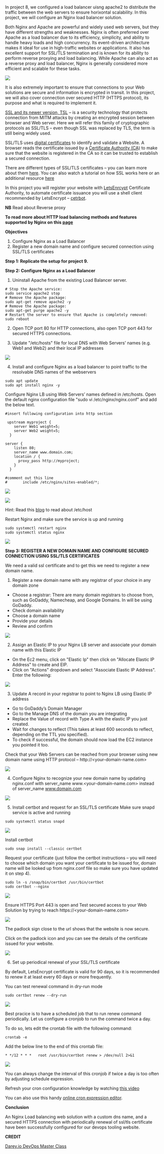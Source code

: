 In project 8, we configured a load balancer uisng apache2 to distribute the traffic between the web servers to ensure horixontal scalability. In this project, we will configure an Nginx load balancer solution. 

Both Nginx and Apache are powerful and widely used web servers, but they have different strengths and weaknesses. Nginx is often preferred over Apache as a load balancer due to its efficiency, simplicity, and ability to handle heavy loads and high concurrency. Its event-driven architecture makes it ideal for use in high-traffic websites or applications. It also has excellent support for SSL/TLS termination and is known for its ability to perform reverse proxying and load balancing. While Apache can also act as a reverse proxy and load balancer, Nginx is generally considered more efficient and scalable for these tasks.

![](./img/Architecture.png)

It is also extremely important to ensure that connections to your Web solutions are secure and information is encrypted in transit. In this project, we will also cover connection over secured HTTP (HTTPS protocol), its purpose and what is required to implement it.

[SSL and its newer version, TSL](https://en.wikipedia.org/wiki/Secure_Sockets_Layer) – is a security technology that protects connection from MITM attacks by creating an encrypted session between browser and Web server. Here we will refer this family of cryptographic protocols as SSL/TLS – even though SSL was replaced by TLS, the term is still being widely used.

SSL/TLS uses [digital certificates](https://en.wikipedia.org/wiki/Public_key_certificate) to identify and validate a Website. A browser reads the certificate issued by a [Certificate Authority (CA)](https://en.wikipedia.org/wiki/Certificate_authority) to make sure that the website is registered in the CA so it can be trusted to establish a secured connection.

There are different types of SSL/TLS certificates – you can learn more about them [here](https://blog.hubspot.com/marketing/what-is-ssl). You can also watch a tutorial on how SSL works here or an additional resource [here](https://youtu.be/SJJmoDZ3il8)

In this project you will register your website with [LetsEnrcypt](https://letsencrypt.org/) Certificate Authority, to automate certificate issuance you will use a shell client recommended by LetsEncrypt – [cetrbot](https://certbot.eff.org/).

__NB__ Read about Reverse proxy

__To read more about HTTP load balancing methods and features supported by Nginx on this [page](https://docs.nginx.com/nginx/admin-guide/load-balancer/http-load-balancer/)__

__Objectives__

1. Configure Nginx as a Load Balancer
1. Register a new domain name and configure secured connection using SSL/TLS certificates

__Step 1: Replicate the setup for project 9.__

__Step 2: Configure Nginx as a Load Balancer__

1. Uninstall Apache from the existing Load Balancer server.

```SHELL
# Stop the Apache service:
sudo service apache2 stop
# Remove the Apache package:
sudo apt-get remove apache2 -y
# Remove the Apache package:
sudo apt-get purge apache2 -y
# Restart the server to ensure that Apache is completely removed:
sudo reboot
```
2. Open TCP port 80 for HTTP connections, also open TCP port 443 for secured HTTPS connections.

3. Update "/etc/hosts" file for local DNS with Web Servers’ names (e.g. Web1 and Web2) and their local IP addresses

![](./img/update_localDNS.png)

4. Install and configure Nginx as a load balancer to point traffic to the resolvable DNS names of the webservers

```SHELL
sudo apt update
sudo apt install nginx -y
```

Configure Nginx LB using Web Servers’ names defined in /etc/hosts. Open the default nginx configuration file "sudo vi /etc/nginx/nginx.conf" and add the below text.

```SHELL
#insert following configuration into http section

 upstream myproject {
    server Web1 weight=5;
    server Web2 weight=5;
  }

server {
    listen 80;
    server_name www.domain.com;
    location / {
      proxy_pass http://myproject;
    }
  }

#comment out this line
#       include /etc/nginx/sites-enabled/*;
```

![](./img/edit_nginx_config.png)

![](./img/commentedLine.png)


Hint: Read this [blog](https://linuxize.com/post/how-to-edit-your-hosts-file/) to read about /etc/host

Restart Nginx and make sure the service is up and running

```SHELL
sudo systemctl restart nginx
sudo systemctl status nginx
```

![](./img/nginx_running.png)

__Step 3: REGISTER A NEW DOMAIN NAME AND CONFIGURE SECURED CONNECTION USING SSL/TLS CERTIFICATES__

We need a valid ssl certificate and to get this we need to register a new domain name.

1. Register a new domain name with any registrar of your choice in any domain zone

- Choose a registrar: There are many domain registrars to choose from, such as GoDaddy, Namecheap, and Google Domains. In will be using GoDaddy.
- Check domain availability
- Choose a domain name
- Provide your details
- Review and confirm

![](./img/Godaddy.png)

2. Assign an Elastic IP to your Nginx LB server and associate your domain name with this Elastic IP

- On the Ec2 menu, click on "Elastic Ip" then click on "Allocate Elastic IP Address" to create and EIP.
- Click on "Actions" dropdown and select "Associate Elastic IP Address". Enter the following:

![](./img/EIP.png)

3. Update A record in your registrar to point to Nginx LB using Elastic IP address

- Go to GoDaddy’s Domain Manager
- Go to the Manage DNS of the domain you are integrating
- Replace the Value of record with Type A with the elastic IP you just created.
- Wait for changes to reflect (This takes at least 600 seconds to reflect, depending on the TTL you specified).
- To check if successful, the domain should now load the EC2 instance you pointed it too.

Check that your Web Servers can be reached from your browser using new domain name using HTTP protocol – http://<your-domain-name.com>

![](./img/dns_working.png)

4. Configure Nginx to recognize your new domain name by updating nginx.conf with server_name www.<your-domain-name.com> instead of server_name www.domain.com

![](./img/addedDomiantoNginx.png)

5. Install certbot and request for an SSL/TLS certificate Make sure snapd service is active and running

```SHELL
sudo systemctl status snapd
```
![](./img/snapd_running.png)

Install certbot

```SHELL
sudo snap install --classic certbot
```

Request your certificate (just follow the certbot instructions – you will need to choose which domain you want your certificate to be issued for, domain name will be looked up from nginx.conf file so make sure you have updated it on step 4).

```SHELL
sudo ln -s /snap/bin/certbot /usr/bin/certbot
sudo certbot --nginx
```

![](./img/ssl_issued.png)

Ensure HTTPS Port 443 is open and Test secured access to your Web Solution by trying to reach https://<your-domain-name.com>

![](./img/accessedSecuredweb.png)

The padlock sign close to the url shows that the website is now secure.

Click on the padlock icon and you can see the details of the certificate issued for your website.

![](./img/certificateDetails.png)

6. Set up periodical renewal of your SSL/TLS certificate

By default, LetsEncrypt certificate is valid for 90 days, so it is recommended to renew it at least every 60 days or more frequently.

You can test renewal command in dry-run mode

```SHELL
sudo certbot renew --dry-run
```

![](./img/certRenewalDryRun.png)

Best pracice is to have a scheduled job that to run renew command periodically. Let us configure a cronjob to run the command twice a day.

To do so, lets edit the crontab file with the following command:

```SHELL
crontab -e
```
Add the below line to the end of this crontab file:
```SHELL
* */12 * * *   root /usr/bin/certbot renew > /dev/null 2>&1
```

![](./img/edittedCrontab.png)

You can always change the interval of this cronjob if twice a day is too often by adjusting schedule expression.

Refresh your cron configuration knowledge by watching [this video](https://youtu.be/4g1i0ylvx3A)

You can also use this handy [online cron expression editor](https://crontab.guru/).

__Conclusion__

An Nginx Load balancing web solution with a custom dns name, and a secured HTTPS connection with periodically renewal of ssl/tls certificate have been successfully configured for our devops tooling website.

__CREDIT__

[Darey.io DevOps Master Class](darey.io)




















